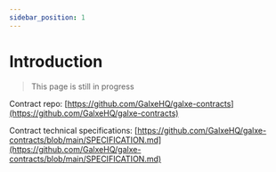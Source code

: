 ```yaml
---
sidebar_position: 1
---
```


# Introduction

> This page is still in progress

Contract repo: [https://github.com/GalxeHQ/galxe-contracts](https://github.com/GalxeHQ/galxe-contracts)

Contract technical specifications: [https://github.com/GalxeHQ/galxe-contracts/blob/main/SPECIFICATION.md](https://github.com/GalxeHQ/galxe-contracts/blob/main/SPECIFICATION.md)
